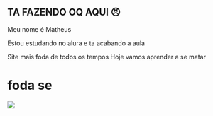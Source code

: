 ## TA FAZENDO OQ AQUI 😠

 Meu nome é Matheus 

Estou estudando no alura e ta acabando a aula
 <!DOCtype html>
 <html> 
 <head>Site mais foda de todos os tempos</head>
 <body> Hoje vamos aprender a se matar</body>
 <h1> foda se</h1>

 ![](https://media1.tenor.com/m/MHtnl9iadvgAAAAd/rikoamv-sukuna.gif)

 
 
 </html>

